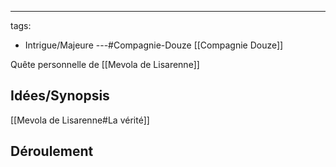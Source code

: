 ---
tags:
  - Intrigue/Majeure
---#Compagnie-Douze [[Compagnie Douze]] 

Quête personnelle de [[Mevola de Lisarenne]]

## Idées/Synopsis

[[Mevola de Lisarenne#La vérité]]

## Déroulement